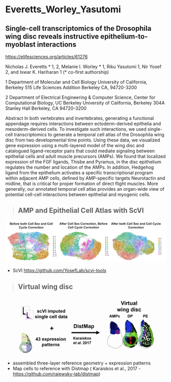 # Everetts_Worley_Yasutomi
 
## Single-cell transcriptomics of the Drosophila wing disc reveals instructive epithelium-to-myoblast interactions

https://elifesciences.org/articles/61276

Nicholas J. Everetts * 1, 2, Melanie I. Worley * 1, Riku Yasutomi 1, Nir Yosef 2, and Iswar K. Hariharan 1
(* co-first authorship)
 
1 Department of Molecular and Cell Biology
University of California, Berkeley
515 Life Sciences Addition
Berkeley CA, 94720-3200
 
2 Department of Electrical Engineering & Computer Science,
Center for Computational Biology, UC Berkeley
University of California, Berkeley
304A Stanley Hall
Berkeley, CA 94720-3200


Abstract
In both vertebrates and invertebrates, generating a functional appendage requires interactions between ectoderm-derived epithelia and mesoderm-derived cells. To investigate such interactions, we used single-cell transcriptomics to generate a temporal cell atlas of the Drosophila wing disc from two developmental time points. Using these data, we visualized gene expression using a multi-layered model of the wing disc and catalogued ligand-receptor pairs that could mediate signaling between epithelial cells and adult muscle precursors (AMPs). We found that localized expression of the FGF ligands, Thisbe and Pyramus, in the disc epithelium regulates the number and location of the AMPs. In addition, Hedgehog ligand from the epithelium activates a specific transcriptional program within adjacent AMP cells, defined by AMP-specific targets Neurotactin and midline, that is critical for proper formation of direct flight muscles. More generally, our annotated temporal cell atlas provides an organ-wide view of potential cell-cell interactions between epithelial and myogenic cells. 



> ## AMP and Epithelial Cell Atlas with ScVI 
![Whatever alt text](https://github.com/HariharanLab/Everetts_Worley_Yasutomi/blob/master/single_cell/AMP_sc.jpg?raw=true)

* ScVI https://github.com/YosefLab/scvi-tools


> ## Virtual wing disc

![Whatever alt text](https://github.com/HariharanLab/Everetts_Worley_Yasutomi/blob/master/DiscMap/discmap_image.jpg?raw=true)

* assembled three-layer reference geometry + expression patterns 
* Map cells to reference with Distmap ( Karaiskos et al., 2017 - https://github.com/rajewsky-lab/distmap) 

